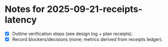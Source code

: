 # Notes for 2025-09-21-receipts-latency

- [x] Outline verification steps (see design log + plan receipts).
- [x] Record blockers/decisions (none; metrics derived from receipts ledger).
